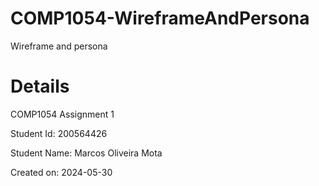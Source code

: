 # COMP1054-WireframeAndPersona
Wireframe and persona

# Details
COMP1054 Assignment 1

Student Id: 200564426

Student Name: Marcos Oliveira Mota

Created on: 2024-05-30

